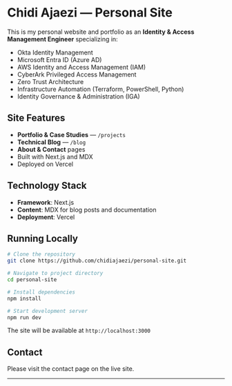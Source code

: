 # Chidi Ajaezi — Personal Site

This is my personal website and portfolio as an **Identity & Access Management Engineer** specializing in:

- Okta Identity Management
- Microsoft Entra ID (Azure AD)
- AWS Identity and Access Management (IAM)
- CyberArk Privileged Access Management
- Zero Trust Architecture
- Infrastructure Automation (Terraform, PowerShell, Python)
- Identity Governance & Administration (IGA)

## Site Features

- **Portfolio & Case Studies** — `/projects`
- **Technical Blog** — `/blog`
- **About & Contact** pages
- Built with Next.js and MDX
- Deployed on Vercel

## Technology Stack

- **Framework**: Next.js
- **Content**: MDX for blog posts and documentation
- **Deployment**: Vercel

## Running Locally

```bash
# Clone the repository
git clone https://github.com/chidiajaezi/personal-site.git

# Navigate to project directory
cd personal-site

# Install dependencies
npm install

# Start development server
npm run dev
```

The site will be available at `http://localhost:3000`

## Contact

Please visit the contact page on the live site.

---


